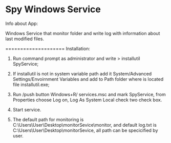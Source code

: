 Spy Windows Service
===================

Info about App:

Windows Service that monitor folder and write log 
with information about last modified files.

====================
Installation:

1. Run command prompt as administrator and write > installutil SpyService;

2. If installutil is not in system variable path add it System/Advanced Settings/Envoirnment Variables and add to Path folder where is located file installutil.exe;

3. Run /push button Windows+R/ services.msc and mark SpyService, from Properties choose Log on, Log As System Local check two check box.
4. Start service.

5. The default path for monitoring is C:\Users\User\Desktop\monitorSevice\monitor,
  and default log.txt is C:\Users\User\Desktop\monitorSevice, all path can be specicified by user.
 
